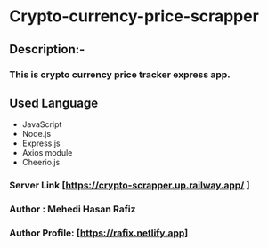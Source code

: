# Crypto-currency-price-scrapper

## Description:-

### This is crypto currency price tracker express app.

## Used Language

- JavaScript
- Node.js
- Express.js
- Axios module
- Cheerio.js

### Server Link [https://crypto-scrapper.up.railway.app/ ]

### Author : Mehedi Hasan Rafiz

### Author Profile: [https://rafix.netlify.app]
